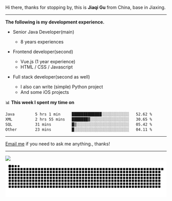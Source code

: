 Hi there, thanks for stopping by, this is **Jiaqi Gu** from China, base in Jiaxing.

---

**The following is my development experience.**

- Senior Java Developer(main)
  - 8 years experiences

- Frontend developer(second)
  - Vue.js (1 year experience)
  - HTML / CSS / Javascript
  
- Full stack developer(second as well)
  - I also can write (simple) Python project
  - And some iOS projects

📊 **This week I spent my time on**
<!--START_SECTION:waka-->

```text
Java         5 hrs 1 min     █████████████░░░░░░░░░░░░   52.62 %
XML          2 hrs 55 mins   ███████▓░░░░░░░░░░░░░░░░░   30.65 %
SQL          31 mins         █▒░░░░░░░░░░░░░░░░░░░░░░░   05.42 %
Other        23 mins         █░░░░░░░░░░░░░░░░░░░░░░░░   04.11 %
```

<!--END_SECTION:waka-->

---

[Email me](mailto:htk2klwgr@mozmail.com?subject=Hiring_from_GitHub) if you need to ask me anything., thanks!

---

![]( https://visitor-badge.glitch.me/badge?page_id=githubgujiaqi)
![]( https://github.com/droid-Q/droid-Q/raw/output/github-contribution-grid-snake.svg#gh-dark-mode-only)
